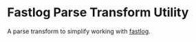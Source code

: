 # Fastlog Parse Transform Utility

A parse transform to simplify working with [fastlog](http://github.com/hyperthunk/fastlog). 

